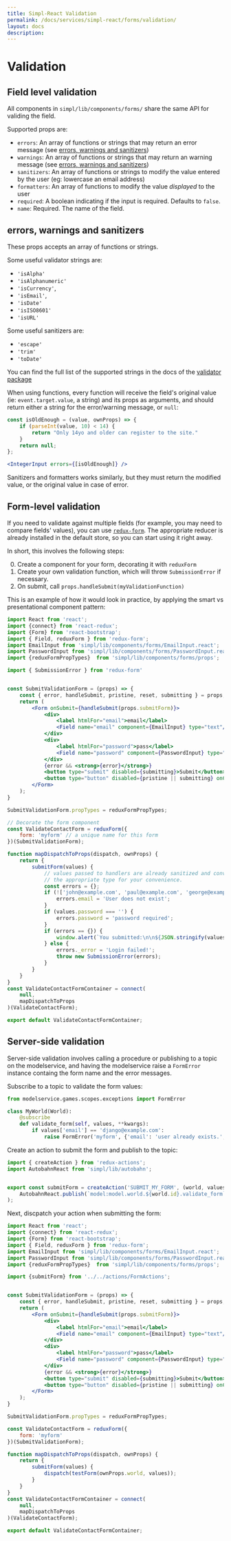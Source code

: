 ```yaml
---
title: Simpl-React Validation
permalink: /docs/services/simpl-react/forms/validation/
layout: docs
description:
---
```


# Validation

## Field level validation

All components in `simpl/lib/components/forms/` share the same API for validing the field.

Supported props are:

* `errors`: An array of functions or strings that may return an error message (see [errors, warnings and sanitizers](#errors-warnings-and-sanitizers))
* `warnings`: An array of functions or strings that may return an warning message (see [errors, warnings and sanitizers](#errors-warnings-and-sanitizers))
* `sanitizers`: An array of functions or strings to modify the value entered by the user (eg: lowercase an email address)
* `formatters`: An array of functions to modify the value _displayed_ to the user
* `required`: A boolean indicating if the input is required. Defaults to `false`.
* `name`: Required. The name of the field.

## errors, warnings and sanitizers

These props accepts an array of functions or strings.

Some useful validator strings are:

* `'isAlpha'`
* `'isAlphanumeric'`
* `'isCurrency'`,
* `'isEmail'`,
* `'isDate'`
* `'isISO8601'`
* `'isURL'`

Some useful sanitizers are:

* `'escape'`
* `'trim'`
* `'toDate'`

You can find the full list of the supported strings in the docs of the [validator package](https://www.npmjs.com/package/validator)

When using functions, every function will receive the field's original value (ie: `event.target.value`, a string) and its props as arguments, and should return either a string for the error/warning message, or `null`:

```jsx
const isOldEnough = (value, ownProps) => {
    if (parseInt(value, 10) < 14) {
        return "Only 14yo and older can register to the site."
    }
    return null;
};

<IntegerInput errors={[isOldEnough]} />
```

Sanitizers and formatters works similarly, but they must return the modified value, or the original value in case of error.

## Form-level validation

If you need to validate against multiple fields (for example, you may need to compare fields' values), you can use [`redux-form`](http://redux-form.com/). The appropriate reducer is already installed in the default store, so you can start using it right away.

In short, this involves the following steps:

0. Create a component for your form, decorating it with `reduxForm`
0. Create your own validation function, which will throw `SubmissionError` if necessary.
0. On submit, call `props.handleSubmit(myValidationFunction)`

This is an example of how it would look in practice, by applying the smart vs presentational component pattern:

```jsx
import React from 'react';
import {connect} from 'react-redux';
import {Form} from 'react-bootstrap';
import { Field, reduxForm } from 'redux-form';
import EmailInput from 'simpl/lib/components/forms/EmailInput.react';
import PasswordInput from 'simpl/lib/components/forms/PasswordInput.react';
import {reduxFormPropTypes}  from 'simpl/lib/components/forms/props';

import { SubmissionError } from 'redux-form'


const SubmitValidationForm = (props) => {
    const { error, handleSubmit, pristine, reset, submitting } = props;
    return (
        <Form onSubmit={handleSubmit(props.submitForm)}>
            <div>
                <label htmlFor="email">email</label>
                <Field name="email" component={EmailInput} type="text"/>
            </div>
            <div>
                <label htmlFor="password">pass</label>
                <Field name="password" component={PasswordInput} type="text"/>
            </div>
            {error && <strong>{error}</strong>}
            <button type="submit" disabled={submitting}>Submit</button>
            <button type="button" disabled={pristine || submitting} onClick={reset}>Clear Values</button>
        </Form>
    );
}

SubmitValidationForm.propTypes = reduxFormPropTypes;

// Decorate the form component
const ValidateContactForm = reduxForm({
    form: 'myform' // a unique name for this form
})(SubmitValidationForm);

function mapDispatchToProps(dispatch, ownProps) {
    return {
        submitForm(values) {
            // values passed to handlers are already sanitized and converted to
            // the appropriate type for your convenience.
            const errors = {};
            if (!['john@example.com', 'paul@example.com', 'george@example.com', 'ringo@example.com'].includes(values.email)) {
                errors.email = 'User does not exist';
            }
            if (values.password === '') {
                errors.password = 'password required';
            }
            if (errors == {}) {
                window.alert(`You submitted:\n\n${JSON.stringify(values, null, 2)}`)
            } else {
                errors._error = 'Login failed!';
                throw new SubmissionError(errors);
            }
        }
    }
}
const ValidateContactFormContainer = connect(
    null,
    mapDispatchToProps
)(ValidateContactForm);

export default ValidateContactFormContainer;
```

## Server-side validation

Server-side validation involves calling a procedure or publishing to a topic on the modelservice, and having the modelservice raise a `FormError` instance containg the form name and the error messages.

Subscribe to a topic to validate the form values:

```python
from modelservice.games.scopes.exceptions import FormError

class MyWorld(World):
    @subscribe
    def validate_form(self, values, **kwargs):
        if values['email'] == 'django@example.com':
            raise FormError('myform', {'email': 'user already exists.', '_error': 'Registration Failed.'})
```

Create an action to submit the form and publish to the topic:

```js
import { createAction } from 'redux-actions';
import AutobahnReact from 'simpl/lib/autobahn';


export const submitForm = createAction('SUBMIT_MY_FORM', (world, values) =>
    AutobahnReact.publish(`model:model.world.${world.id}.validate_form`, [values])
);
```

Next, discpatch your action when submitting the form:

```jsx
import React from 'react';
import {connect} from 'react-redux';
import {Form} from 'react-bootstrap';
import { Field, reduxForm } from 'redux-form';
import EmailInput from 'simpl/lib/components/forms/EmailInput.react';
import PasswordInput from 'simpl/lib/components/forms/PasswordInput.react';
import {reduxFormPropTypes}  from 'simpl/lib/components/forms/props';

import {submitForm} from '../../actions/FormActions';


const SubmitValidationForm = (props) => {
    const { error, handleSubmit, pristine, reset, submitting } = props;
    return (
        <Form onSubmit={handleSubmit(props.submitForm)}>
            <div>
                <label htmlFor="email">email</label>
                <Field name="email" component={EmailInput} type="text"/>
            </div>
            <div>
                <label htmlFor="password">pass</label>
                <Field name="password" component={PasswordInput} type="text"/>
            </div>
            {error && <strong>{error}</strong>}
            <button type="submit" disabled={submitting}>Submit</button>
            <button type="button" disabled={pristine || submitting} onClick={reset}>Clear Values</button>
        </Form>
    );
}

SubmitValidationForm.propTypes = reduxFormPropTypes;

const ValidateContactForm = reduxForm({
    form: 'myform'
})(SubmitValidationForm);

function mapDispatchToProps(dispatch, ownProps) {
    return {
        submitForm(values) {
            dispatch(testForm(ownProps.world, values));
        }
    }
}
const ValidateContactFormContainer = connect(
    null,
    mapDispatchToProps
)(ValidateContactForm);

export default ValidateContactFormContainer;
```
